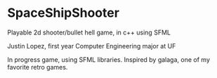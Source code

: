 # SpaceShipShooter
Playable 2d shooter/bullet hell game, in c++ using SFML

Justin Lopez, first year Computer Engineering major at UF

In progress game, using SFML libraries. Inspired by galaga, one of my favorite retro games. 
